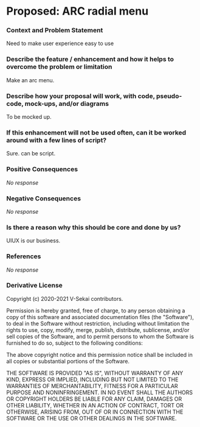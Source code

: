 # Proposed: ARC radial menu

### Context and Problem Statement

Need to make user experience easy to use

### Describe the feature / enhancement and how it helps to overcome the problem or limitation

Make an arc menu.

### Describe how your proposal will work, with code, pseudo-code, mock-ups, and/or diagrams

To be mocked up.

### If this enhancement will not be used often, can it be worked around with a few lines of script?

Sure. can be script.

### Positive Consequences

_No response_

### Negative Consequences

_No response_

### Is there a reason why this should be core and done by us?

UIUX is our business.

### References

_No response_

### Derivative License

Copyright (c) 2020-2021 V-Sekai contributors.

Permission is hereby granted, free of charge, to any person obtaining a copy
of this software and associated documentation files (the "Software"), to deal
in the Software without restriction, including without limitation the rights
to use, copy, modify, merge, publish, distribute, sublicense, and/or sell
copies of the Software, and to permit persons to whom the Software is
furnished to do so, subject to the following conditions:

The above copyright notice and this permission notice shall be included in all
copies or substantial portions of the Software.

THE SOFTWARE IS PROVIDED "AS IS", WITHOUT WARRANTY OF ANY KIND, EXPRESS OR
IMPLIED, INCLUDING BUT NOT LIMITED TO THE WARRANTIES OF MERCHANTABILITY,
FITNESS FOR A PARTICULAR PURPOSE AND NONINFRINGEMENT. IN NO EVENT SHALL THE
AUTHORS OR COPYRIGHT HOLDERS BE LIABLE FOR ANY CLAIM, DAMAGES OR OTHER
LIABILITY, WHETHER IN AN ACTION OF CONTRACT, TORT OR OTHERWISE, ARISING FROM,
OUT OF OR IN CONNECTION WITH THE SOFTWARE OR THE USE OR OTHER DEALINGS IN THE
SOFTWARE.
